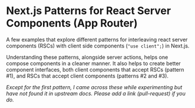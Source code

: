 # Next.js Patterns for React Server Components (App Router)

A few examples that explore different patterns for interleaving react server components (RSCs) with client side components (`"use client";`) in Next.js.

Understanding these patterns, alongside server actions, helps one compose components in a cleaner manner. It also helps to create better component interfaces, both client components that accept RSCs (pattern #1), and RSCs that accept client components (patterns #2 and #3).

_Except for the first pattern, I came across these while experimenting but have not found it in upstream docs. Please add a link (pull-request) if you do._
